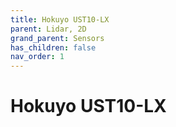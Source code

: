 ```yaml
---
title: Hokuyo UST10-LX
parent: Lidar, 2D
grand_parent: Sensors
has_children: false
nav_order: 1
---
```


# Hokuyo UST10-LX

<!-- TODO -->
